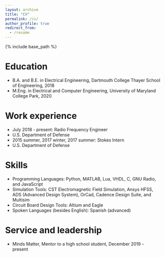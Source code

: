 ```yaml
---
layout: archive
title: "CV"
permalink: /cv/
author_profile: true
redirect_from:
  - /resume
---
```


{% include base_path %}

Education
======
* B.A. and B.E. in Electrical Engineering, Dartmouth College Thayer School of Engineering, 2018
* M.Eng. in Electrical and Computer Engineering, University of Maryland College Park, 2020

Work experience
======
* July 2018 - present: Radio Frequency Engineer
 * U.S. Department of Defense
* 2015 summer, 2017 winter, 2017 summer: Stokes Intern
 * U.S. Department of Defense
  
Skills
======
* Programming Languages: Python, MATLAB, Lua, VHDL, C, GNU Radio, and JavaScript
* Simulation Tools: CST Electromagnetic Field Simulation, Ansys HFSS, ADS (Advanced Design System), OrCad, Cadence Design Suite, and Multisim
* Circuit Board Design Tools: Altium and Eagle
* Spoken Languages (besides English): Spanish (advanced) 
  
  
Service and leadership
======
* Minds Matter, Mentor to a high school student, December 2019 - present


